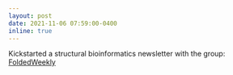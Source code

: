 ```yaml
---
layout: post
date: 2021-11-06 07:59:00-0400
inline: true
---
```


Kickstarted a structural bioinformatics newsletter with the group: [FoldedWeekly](https://folded-weekly.netlify.app/)